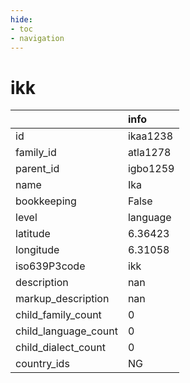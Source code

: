 ```yaml
---
hide:
- toc
- navigation
---
```

# ikk
|                      | info     |
|:---------------------|:---------|
| id                   | ikaa1238 |
| family_id            | atla1278 |
| parent_id            | igbo1259 |
| name                 | Ika      |
| bookkeeping          | False    |
| level                | language |
| latitude             | 6.36423  |
| longitude            | 6.31058  |
| iso639P3code         | ikk      |
| description          | nan      |
| markup_description   | nan      |
| child_family_count   | 0        |
| child_language_count | 0        |
| child_dialect_count  | 0        |
| country_ids          | NG       |